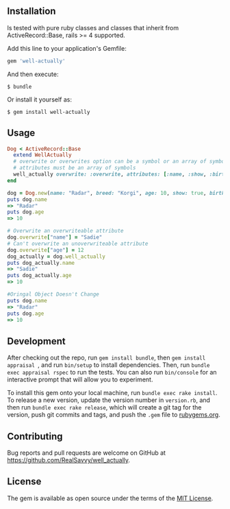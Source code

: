 ## Installation

Is tested with pure ruby classes and classes that inherit from ActiveRecord::Base, rails >= 4 supported.

Add this line to your application's Gemfile:

```ruby
gem 'well-actually'
```

And then execute:

    $ bundle

Or install it yourself as:

    $ gem install well-actually

## Usage
```ruby
Dog < ActiveRecord::Base
  extend WellActually
  # overwrite or overwrites option can be a symbol or an array of symbol, earlier takes precedence over later
  # attributes must be an array of symbols
  well_actually overwrite: :overwrite, attributes: [:name, :show, :birthday]
end

dog = Dog.new(name: "Radar", breed: "Korgi", age: 10, show: true, birthday: Time.new(2010,1,1))
puts dog.name
=> "Radar"
puts dog.age
=> 10

# Overwrite an overwriteable attribute
dog.overwrite["name"] = "Sadie"
# Can't overwrite an unoverwriteable attribute
dog.overwrite["age"] = 12
dog_actually = dog.well_actually
puts dog_actually.name
=> "Sadie"
puts dog_actually.age
=> 10

#Oringal Object Doesn't Change
puts dog.name
=> "Radar"
puts dog.age
=> 10
```

## Development

After checking out the repo, run `gem install bundle`, then `gem install appraisal `, and run `bin/setup` to install dependencies. Then, run `bundle exec appraisal rspec` to run the tests. You can also run `bin/console` for an interactive prompt that will allow you to experiment.

To install this gem onto your local machine, run `bundle exec rake install`. To release a new version, update the version number in `version.rb`, and then run `bundle exec rake release`, which will create a git tag for the version, push git commits and tags, and push the `.gem` file to [rubygems.org](https://rubygems.org).

## Contributing

Bug reports and pull requests are welcome on GitHub at https://github.com/RealSavvy/well_actually.


## License

The gem is available as open source under the terms of the [MIT License](http://opensource.org/licenses/MIT).
